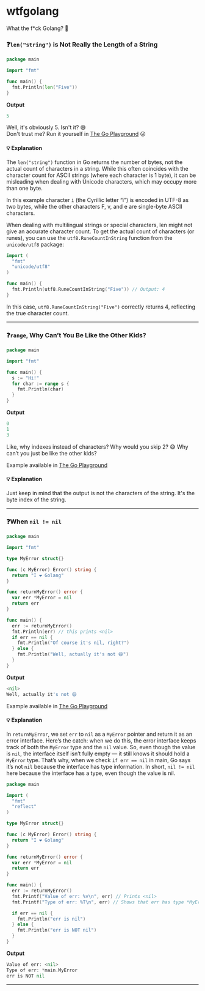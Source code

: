 # wtfgolang

What the f\*ck Golang? 🤨

### ❓`len("string")` is Not Really the Length of a String

```go
package main

import "fmt"

func main() {
  fmt.Println(len("Fіve"))
}
```

**Output**

```go
5
```

Well, it's obviously 5. Isn't it? 😅  
Don't trust me? Run it yourself in [The Go Playground](https://go.dev/play/p/BUU_QMh6xLl) 😜

#### 💡 Explanation

The `len("string")` function in Go returns the number of bytes, not the actual count of characters in a string. While this often coincides with the character count for ASCII strings (where each character is 1 byte), it can be misleading when dealing with Unicode characters, which may occupy more than one byte.

In this example character `і` (the Cyrillic letter “і”) is encoded in UTF-8 as two bytes, while the other characters F, v, and e are single-byte ASCII characters.

When dealing with multilingual strings or special characters, len might not give an accurate character count. To get the actual count of characters (or runes), you can use the `utf8.RuneCountInString` function from the `unicode/utf8` package:

```go
import (
  "fmt"
  "unicode/utf8"
)

func main() {
  fmt.Println(utf8.RuneCountInString("Fіve")) // Output: 4
}
```

In this case, `utf8.RuneCountInString("Fіve")` correctly returns 4, reflecting the true character count.

---

### ❓`range`, Why Can’t You Be Like the Other Kids?

```go
package main

import "fmt"

func main() {
  s := "Hі!"
  for char := range s {
    fmt.Println(char)
  }
}
```

**Output**

```go
0
1
3
```

Like, why indexes instead of characters? Why would you skip 2? 😅 Why can’t you just be like the other kids?

Example available in [The Go Playground](https://go.dev/play/p/TlHnZc84Yqp)

#### 💡 Explanation

Just keep in mind that the output is not the characters of the string. It's the byte index of the string.

---

### ❓When `nil != nil`

```go
package main

import "fmt"

type MyError struct{}

func (c MyError) Error() string {
  return "I ❤️ Golang"
}

func returnMyError() error {
  var err *MyError = nil
  return err
}

func main() {
  err := returnMyError()
  fmt.Println(err) // this prints <nil>
  if err == nil {
    fmt.Println("Of course it's nil, right?")
  } else {
    fmt.Println("Well, actually it's not 😄")
  }
}
```

**Output**

```go
<nil>
Well, actually it's not 😄
```

Example available in [The Go Playground](https://go.dev/play/p/sg78qnOtqpe)

#### 💡 Explanation

In `returnMyError`, we set `err` to `nil` as a `MyError` pointer and return it as an error interface. Here’s the catch: when we do this, the error interface keeps track of both the `MyError` type and the `nil` value. So, even though the value is `nil`, the interface itself isn’t fully empty — it still knows it should hold a `MyError` type. That’s why, when we check `if err == nil` in main, Go says it’s not `nil` because the interface has type information. In short, `nil != nil` here because the interface has a type, even though the value is nil.

```go
package main

import (
  "fmt"
  "reflect"
)

type MyError struct{}

func (c MyError) Error() string {
  return "I ❤️ Golang"
}

func returnMyError() error {
  var err *MyError = nil
  return err
}

func main() {
  err := returnMyError()
  fmt.Printf("Value of err: %v\n", err) // Prints <nil>
  fmt.Printf("Type of err: %T\n", err) // Shows that err has type *MyError

  if err == nil {
    fmt.Println("err is nil")
  } else {
    fmt.Println("err is NOT nil")
  }
}
```

**Output**

```go
Value of err: <nil>
Type of err: *main.MyError
err is NOT nil
```

---
